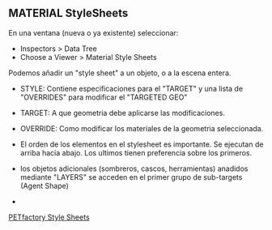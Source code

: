 ## MATERIAL StyleSheets ##   

En una ventana (nueva o ya existente) seleccionar:   
- Inspectors > Data Tree   
- Choose a Viewer > Material Style Sheets   

Podemos añadir un "style sheet" a un objeto, o a la escena entera.

- STYLE: Contiene especificaciones para el "TARGET" y una lista de "OVERRIDES" para modificar el "TARGETED GEO"
- TARGET: A que geometria debe aplicarse las modificaciones.
- OVERRIDE: Como modificar los materiales de la geometria seleccionada.   
   
- El orden de los elementos en el stylesheet es importante. Se ejecutan de arriba hacia abajo. Los ultimos tienen preferencia sobre los primeros.   
- los objetos adicionales (sombreros, cascos, herramientas) anadidos mediante "LAYERS" se acceden en el primer grupo de sub-targets (Agent Shape)
- 

[PETfactory Style Sheets](https://www.petfactory.se/notes/houdini_stylesheets/)   
